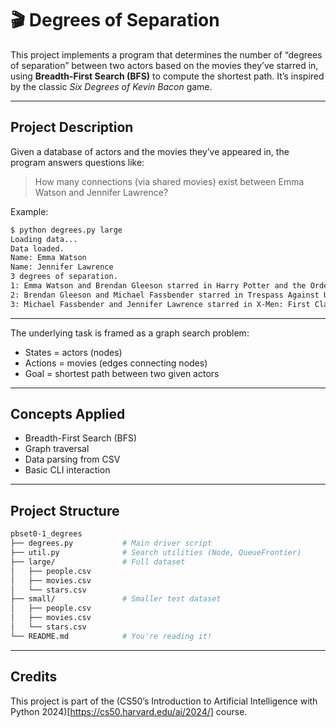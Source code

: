 # 🎬 Degrees of Separation

This project implements a program that determines the number of “degrees of separation” between two actors based on the movies they’ve starred in, using **Breadth-First Search (BFS)** to compute the shortest path. It’s inspired by the classic _Six Degrees of Kevin Bacon_ game.

---

## Project Description

Given a database of actors and the movies they’ve appeared in, the program answers questions like:

> How many connections (via shared movies) exist between Emma Watson and Jennifer Lawrence?

Example:

```bash
$ python degrees.py large
Loading data...
Data loaded.
Name: Emma Watson
Name: Jennifer Lawrence
3 degrees of separation.
1: Emma Watson and Brendan Gleeson starred in Harry Potter and the Order of the Phoenix
2: Brendan Gleeson and Michael Fassbender starred in Trespass Against Us
3: Michael Fassbender and Jennifer Lawrence starred in X-Men: First Class
```
---
The underlying task is framed as a graph search problem:
* States = actors (nodes)
* Actions = movies (edges connecting nodes)
* Goal = shortest path between two given actors

---
## Concepts Applied
* Breadth-First Search (BFS)
* Graph traversal
* Data parsing from CSV
* Basic CLI interaction

---
## Project Structure
```bash
pbset0-1_degrees
├── degrees.py           # Main driver script
├── util.py              # Search utilities (Node, QueueFrontier)
├── large/               # Full dataset
│   ├── people.csv
│   ├── movies.csv
│   └── stars.csv
├── small/               # Smaller test dataset
│   ├── people.csv
│   ├── movies.csv
│   └── stars.csv
└── README.md            # You're reading it!
```

---
## Credits
This project is part of the (CS50’s Introduction to Artificial Intelligence with Python 2024)[https://cs50.harvard.edu/ai/2024/] course.
